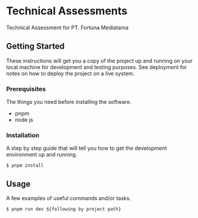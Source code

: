 # Technical Assessments

Technical Assessment for PT. Fortuna Mediatama

## Getting Started

These instructions will get you a copy of the project up and running on your local machine for development and testing purposes. See deployment for notes on how to deploy the project on a live system.

### Prerequisites

The things you need before installing the software.

* pnpm
* node js 

### Installation

A step by step guide that will tell you how to get the development environment up and running.

```
$ pnpm install
```

## Usage

A few examples of useful commands and/or tasks.

```
$ pnpm run dev ${following by project path}
```